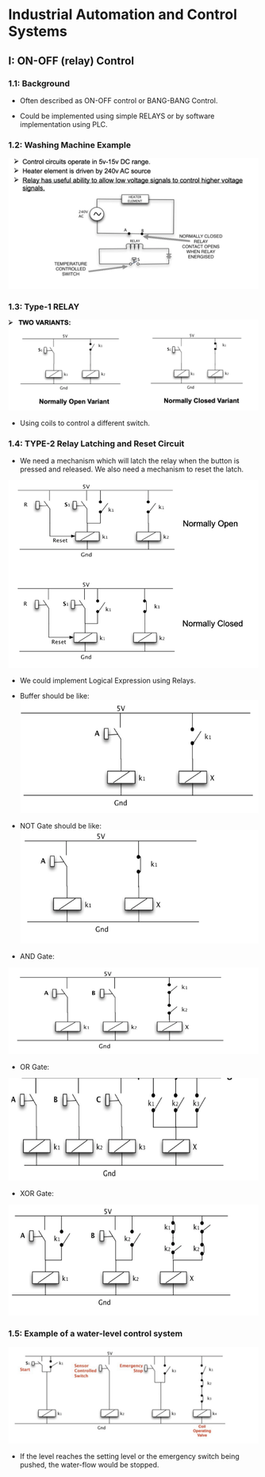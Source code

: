# Industrial Automation and Control Systems 

## I: ON-OFF (relay) Control 

### 1.1: Background 

- Often described as ON-OFF control or BANG-BANG Control.

- Could be implemented using simple RELAYS or by software implementation using PLC.

### 1.2: Washing Machine Example 

![](image/2023-09-25-10-21-21.png)

### 1.3: Type-1 RELAY 

![](image/2023-09-25-10-22-59.png)

- Using coils to control a different switch.

### 1.4: TYPE-2 Relay Latching and Reset Circuit 

- We need a mechanism which will latch the relay when
the button is pressed and released. We also need a mechanism to reset the latch.

![](image/2023-09-25-10-25-54.png)

- We could implement Logical Expression using Relays. 

- Buffer should be like:
![](image/2023-09-25-10-29-11.png)

- NOT Gate should be like:
![](image/2023-09-25-10-29-32.png)

- AND Gate:

![](image/2023-09-25-10-30-02.png)

- OR Gate:

![](image/2023-09-25-10-30-30.png)

- XOR Gate:

![](image/2023-09-25-10-36-41.png)

### 1.5: Example of a water-level control system 

![](image/2023-09-25-10-46-58.png)

- If the level reaches the setting level or the emergency switch being pushed, the water-flow would be stopped.

